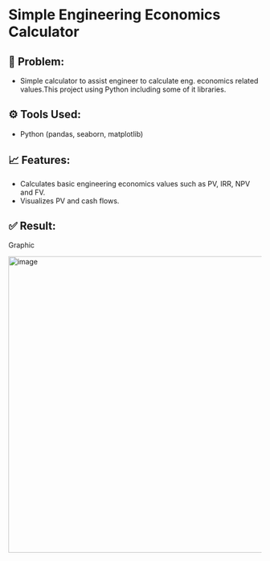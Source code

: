 # Simple Engineering Economics Calculator

## 📝 Problem:
- Simple calculator to assist engineer to calculate eng. economics related values.This project using Python including some of it libraries.

## ⚙️ Tools Used:
- Python (pandas, seaborn, matplotlib)

## 📈 Features:
- Calculates basic engineering economics values such as PV, IRR, NPV and FV.
- Visualizes PV and cash flows.

## ✅ Result:

Graphic

<img width="989" height="590" alt="image" src="https://github.com/user-attachments/assets/d7685434-762c-4ef1-a372-518a0ed954c9" />
